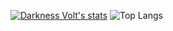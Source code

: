 [![Darkness Volt's stats](https://github-readme-stats.vercel.app/api?username=DarknessVolt)](https://github.com/anuraghazr/github-readme-stats)
![Top Langs](https://github-readme-stats.vercel.app/api/top-langs/?username=DarknessVolt&theme=tokyonight)


<!--
**DarknessVolt/DarknessVolt** is a ✨ _special_ ✨ repository because its `README.md` (this file) appears on your GitHub profile.

Here are some ideas to get you started:

- 🔭 I’m currently working on ...
- 🌱 I’m currently learning ...
- 👯 I’m looking to collaborate on ...
- 🤔 I’m looking for help with ...
- 💬 Ask me about ...
- 📫 How to reach me: ...
- 😄 Pronouns: ...
- ⚡ Fun fact: ...
-->
